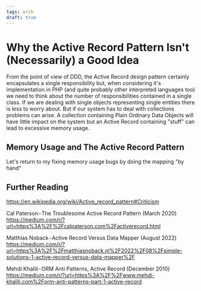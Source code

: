 ```yaml
---
tags: arch
draft: true
---
```


# Why the Active Record Pattern Isn't (Necessarily) a Good Idea

From the point of view of DDD, the Active Record design pattern certainly
encapsulates a single responsibility but, when considering it's
implementation in PHP (and quite probably other interpreted languages too)
we need to think about the number of responsibilities contained in a single
class. If we are dealing with single objects representing single entities
there is less to worry about. But if our system has to deal with collections
problems can arise. A collection containing Plain Ordinary Data Objects will
have little impact on the system but an Active Record containing "stuff" can
lead to excessive memory usage.

## Memory Usage and The Active Record Pattern

Let's return to my fixing memory usage bugs by doing the mapping
&quot;by hand&quot;

## Further Reading

https://en.wikipedia.org/wiki/Active_record_pattern#Criticism

Cal Paterson - The Troublesome Active Record Pattern (March 2020)
https://medium.com/r/?url=https%3A%2F%2Fcalpaterson.com%2Factiverecord.html

Matthias Noback - Active Record Versus Data Mapper (August 2022)
https://medium.com/r/?url=https%3A%2F%2Fmatthiasnoback.nl%2F2022%2F08%2Fsimple-solutions-1-active-record-versus-data-mapper%2F

Mehdi Khalili - ORM Anti Patterns, Active Record (December 2010)
https://medium.com/r/?url=https%3A%2F%2Fwww.mehdi-khalili.com%2Form-anti-patterns-part-1-active-record

